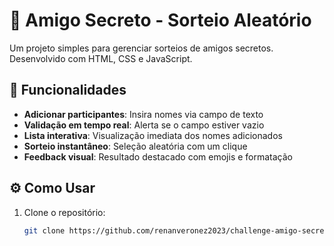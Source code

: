 # 🎁 Amigo Secreto - Sorteio Aleatório

Um projeto simples para gerenciar sorteios de amigos secretos. Desenvolvido com HTML, CSS e JavaScript.



## 🚀 Funcionalidades
- **Adicionar participantes**: Insira nomes via campo de texto
- **Validação em tempo real**: Alerta se o campo estiver vazio
- **Lista interativa**: Visualização imediata dos nomes adicionados
- **Sorteio instantâneo**: Seleção aleatória com um clique
- **Feedback visual**: Resultado destacado com emojis e formatação

## ⚙️ Como Usar
1. Clone o repositório:
   ```bash
   git clone https://github.com/renanveronez2023/challenge-amigo-secreto.git

